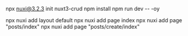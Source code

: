 npx nuxi@3.2.3 init nuxt3-crud 
npm install
npm run dev -- -oy

npx nuxi add layout default
npx nuxi add page index
npx nuxi add page "posts/index"
npx nuxi add page "posts/create/index"
